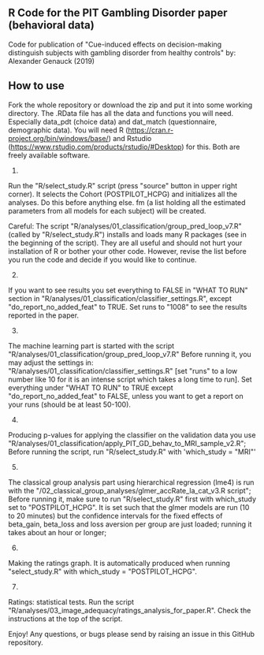 R Code for the PIT Gambling Disorder paper (behavioral data)
-----------------------------------------------------------

Code for publication of "Cue-induced effects on decision-making distinguish subjects with gambling disorder from healthy controls"
by: Alexander Genauck (2019)


How to use
----------

Fork the whole repository or download the zip and put it into some working directory.
The .RData file has all the data and functions you will need. Especially data_pdt (choice data) and dat_match (questionnaire, demographic data). You will need R (https://cran.r-project.org/bin/windows/base/) and Rstudio (https://www.rstudio.com/products/rstudio/#Desktop) for this. Both are freely available software.

1)
Run the "R/select_study.R" script (press "source" button in upper right corner). It selects the Cohort (POSTPILOT_HCPG) and initializes all the analyses. Do this before anything else. fm (a list holding all the estimated parameters from all models for each subject) will be created. 

Careful: The script "R/analyses/01_classification/group_pred_loop_v7.R" (called by "R/select_study.R") installs and loads many R packages (see in the beginning of the script). They are all useful and should not hurt your installation of R or bother your other code. However, revise the list before you run the code and decide
if you would like to continue.

2)
If you want to see results you set everything to FALSE in "WHAT TO RUN" section in "R/analyses/01_classification/classifier_settings.R", except "do_report_no_added_feat" to TRUE. Set runs to "1008" to see the results reported in the paper.

3)
The machine learning part is started with the script "R/analyses/01_classification/group_pred_loop_v7.R" Before running it, you may adjust the settings in: "R/analyses/01_classification/classifier_settings.R" [set "runs" to a low number like 10 for it is an intense script which takes a long time to run]. Set everything under "WHAT TO RUN" to TRUE except "do_report_no_added_feat" to FALSE, unless you want to get a report on your runs (should be at least 50-100). 

4)
Producing p-values for applying the classifier on the validation data you use "R/analyses/01_classification/apply_PIT_GD_behav_to_MRI_sample_v2.R"; Before running the script, run "R/select_study.R" with 'which_study = "MRI"' 

5)
The classical group analysis part using hierarchical regression (lme4) is run with the
"/02_classical_group_analyses/glmer_accRate_la_cat_v3.R script"; Before running it, make sure to run "R/select_study.R" first with which_study set to "POSTPILOT_HCPG". It is set such that the glmer models are run (10 to 20 minutes) but the confidence intervals for the fixed effects of beta_gain, beta_loss and loss aversion per group are just loaded; running it takes about an hour or longer; 

6)
Making the ratings graph. It is automatically produced when running "select_study.R" with which_study = "POSTPILOT_HCPG". 

7)
Ratings: statistical tests. Run the script "R/analyses/03_image_adequacy/ratings_analysis_for_paper.R". Check the instructions at the top of the script. 


Enjoy! Any questions, or bugs please send by raising an issue in this GitHub repository.